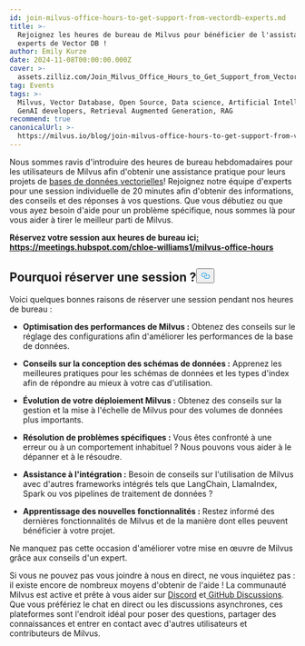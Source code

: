 ```yaml
---
id: join-milvus-office-hours-to-get-support-from-vectordb-experts.md
title: >-
  Rejoignez les heures de bureau de Milvus pour bénéficier de l'assistance des
  experts de Vector DB !
author: Emily Kurze
date: 2024-11-08T00:00:00.000Z
cover: >-
  assets.zilliz.com/Join_Milvus_Office_Hours_to_Get_Support_from_Vector_DB_Experts_1_64f88f0607.png
tag: Events
tags: >-
  Milvus, Vector Database, Open Source, Data science, Artificial Intelligence,
  GenAI developers, Retrieval Augmented Generation, RAG
recommend: true
canonicalUrl: >-
  https://milvus.io/blog/join-milvus-office-hours-to-get-support-from-vectordb-experts.md
---
```

<p>Nous sommes ravis d'introduire des heures de bureau hebdomadaires pour les utilisateurs de Milvus afin d'obtenir une assistance pratique pour leurs projets de <a href="https://zilliz.com/learn/what-is-vector-database">bases de données vectorielles</a>! Rejoignez notre équipe d'experts pour une session individuelle de 20 minutes afin d'obtenir des informations, des conseils et des réponses à vos questions. Que vous débutiez ou que vous ayez besoin d'aide pour un problème spécifique, nous sommes là pour vous aider à tirer le meilleur parti de Milvus.</p>
<p><strong>Réservez votre session aux heures de bureau ici<a href="https://meetings.hubspot.com/chloe-williams1/milvus-office-hours">: https://meetings.hubspot.com/chloe-williams1/milvus-office-hours</a></strong></p>
<h2 id="Why-Book-a-Session" class="common-anchor-header">Pourquoi réserver une session ?<button data-href="#Why-Book-a-Session" class="anchor-icon" translate="no">
      <svg translate="no"
        aria-hidden="true"
        focusable="false"
        height="20"
        version="1.1"
        viewBox="0 0 16 16"
        width="16"
      >
        <path
          fill="#0092E4"
          fill-rule="evenodd"
          d="M4 9h1v1H4c-1.5 0-3-1.69-3-3.5S2.55 3 4 3h4c1.45 0 3 1.69 3 3.5 0 1.41-.91 2.72-2 3.25V8.59c.58-.45 1-1.27 1-2.09C10 5.22 8.98 4 8 4H4c-.98 0-2 1.22-2 2.5S3 9 4 9zm9-3h-1v1h1c1 0 2 1.22 2 2.5S13.98 12 13 12H9c-.98 0-2-1.22-2-2.5 0-.83.42-1.64 1-2.09V6.25c-1.09.53-2 1.84-2 3.25C6 11.31 7.55 13 9 13h4c1.45 0 3-1.69 3-3.5S14.5 6 13 6z"
        ></path>
      </svg>
    </button></h2><p>Voici quelques bonnes raisons de réserver une session pendant nos heures de bureau :</p>
<ul>
<li><p><strong>Optimisation des performances de Milvus :</strong> Obtenez des conseils sur le réglage des configurations afin d'améliorer les performances de la base de données.</p></li>
<li><p><strong>Conseils sur la conception des schémas de données :</strong> Apprenez les meilleures pratiques pour les schémas de données et les types d'index afin de répondre au mieux à votre cas d'utilisation.</p></li>
<li><p><strong>Évolution de votre déploiement Milvus :</strong> Obtenez des conseils sur la gestion et la mise à l'échelle de Milvus pour des volumes de données plus importants.</p></li>
<li><p><strong>Résolution de problèmes spécifiques :</strong> Vous êtes confronté à une erreur ou à un comportement inhabituel ? Nous pouvons vous aider à le dépanner et à le résoudre.</p></li>
<li><p><strong>Assistance à l'intégration :</strong> Besoin de conseils sur l'utilisation de Milvus avec d'autres frameworks intégrés tels que LangChain, LlamaIndex, Spark ou vos pipelines de traitement de données ?</p></li>
<li><p><strong>Apprentissage des nouvelles fonctionnalités :</strong> Restez informé des dernières fonctionnalités de Milvus et de la manière dont elles peuvent bénéficier à votre projet.</p></li>
</ul>
<p>Ne manquez pas cette occasion d'améliorer votre mise en œuvre de Milvus grâce aux conseils d'un expert.</p>
<p>Si vous ne pouvez pas vous joindre à nous en direct, ne vous inquiétez pas : il existe encore de nombreux moyens d'obtenir de l'aide ! La communauté Milvus est active et prête à vous aider sur <a href="https://discord.com/invite/8uyFbECzPX">Discord</a> et<a href="https://github.com/search?q=milvus&amp;type=discussions"> GitHub Discussions</a>. Que vous préfériez le chat en direct ou les discussions asynchrones, ces plateformes sont l'endroit idéal pour poser des questions, partager des connaissances et entrer en contact avec d'autres utilisateurs et contributeurs de Milvus.</p>
